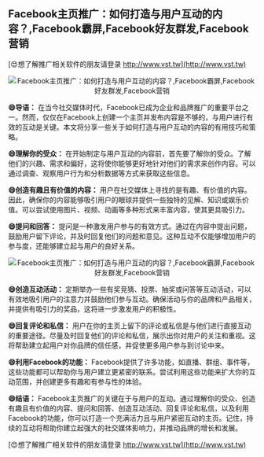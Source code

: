 ## **Facebook主页推广：如何打造与用户互动的内容？,Facebook霸屏,Facebook好友群发,Facebook营销**

[😍想了解推广相关软件的朋友请登录 http://www.vst.tw](http://www.vst.tw)

 <center><img src="https://vst.tw/MP4/tuiguang/png/6.png" alt="Facebook主页推广：如何打造与用户互动的内容？,Facebook霸屏,Facebook好友群发,Facebook营销"></center>

**😄导语：**
在当今社交媒体时代，Facebook已成为企业和品牌推广的重要平台之一。然而，仅仅在Facebook上创建一个主页并发布内容是不够的，与用户进行有效的互动是关键。本文将分享一些关于如何打造与用户互动的内容的有用技巧和策略。

**😄理解你的受众：**
在开始制定与用户互动的内容前，首先要了解你的受众。了解他们的兴趣、需求和偏好，这将使你能够更好地针对他们的需求来创作内容。可以通过调查、观察用户行为和分析数据等方式来获取这些信息。

**😄创造有趣且有价值的内容：**
用户在社交媒体上寻找的是有趣、有价值的内容。因此，确保你的内容能够吸引用户的眼球并提供一些独特的见解、知识或娱乐价值。可以尝试使用图片、视频、动画等多种形式来丰富内容，使其更具吸引力。

**😄提问和回答：**
提问是一种激发用户参与的有效方式。通过在内容中提出问题，鼓励用户留下评论，并及时回复他们的问题和意见。这种互动不仅能够增加用户的参与度，还能够建立起与用户的良好关系。

 <center><img src="https://vst.tw/MP4/tuiguang/png/1.png" alt="Facebook主页推广：如何打造与用户互动的内容？,Facebook霸屏,Facebook好友群发,Facebook营销"></center>

**😄创造互动活动：**
定期举办一些有奖竞猜、投票、抽奖或问答等互动活动，可以有效地吸引用户的注意力并鼓励他们参与互动。确保活动与你的品牌和产品相关，并提供有吸引力的奖品，这将进一步激发用户的积极性。

**😄回复评论和私信：**
用户在你的主页上留下的评论或私信是与他们进行直接互动的重要途径。尽量及时回复他们的评论和私信，展示出你对用户的关注和重视。这将帮助建立起用户对你品牌的信任感，并促使更多用户参与到讨论中来。

**😄利用Facebook的功能：**
Facebook提供了许多功能，如直播、群组、事件等，这些功能都可以帮助你与用户建立更紧密的联系。尝试利用这些功能来扩大你的互动范围，并创建更多有趣和有参与性的体验。

**😄结语：**
Facebook主页推广的关键在于与用户的互动。通过理解你的受众、创造有趣且有价值的内容、提问和回答、创造互动活动、回复评论和私信，以及利用Facebook的功能，你可以打造一个充满活力且与用户紧密互动的主页。记住，持续的互动将帮助你建立起强大的社交媒体影响力，并推动品牌的增长和发展。

[😍想了解推广相关软件的朋友请登录 http://www.vst.tw](http://www.vst.tw)



